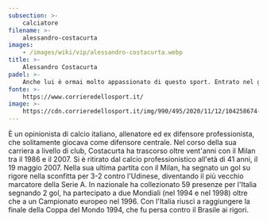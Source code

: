 ```yaml
---
subsection: >-
    calciatore
filename: >-
    alessandro-costacurta
images:
    - /images/wiki/vip/alessandro-costacurta.webp
title: >-
    Alessandro Costacurta
padel: >-
    Anche lui è ormai molto appassionato di questo sport. Entrato nel giro dei giocatori di Milano gioca spesso con amici ed ex-colleghi come Demetrio Albertini, Andrea Pirlo, Di Canio e Marcheggiani.
fonte: >-
    https://www.corrieredellosport.it/
image: >-
    https://cdn.corrieredellosport.it/img/990/495/2020/11/12/104258674-c08a454c-931e-4381-b36f-b6cadd32d4c5.jpg
---
```

È un opinionista di calcio italiano, allenatore ed ex difensore professionista, che solitamente giocava come difensore centrale. Nel corso della sua carriera a livello di club, Costacurta ha trascorso oltre vent'anni con il Milan tra il 1986 e il 2007. Si è ritirato dal calcio professionistico all'età di 41 anni, il 19 maggio 2007. Nella sua ultima partita con il Milan, ha segnato un gol su rigore nella sconfitta per 3-2 contro l'Udinese, diventando il più vecchio marcatore della Serie A. In nazionale ha collezionato 59 presenze per l'Italia segnando 2 gol, ha partecipato a due Mondiali (nel 1994 e nel 1998) oltre che a un Campionato europeo nel 1996. Con l'Italia riuscì a raggiungere la finale della Coppa del Mondo 1994, che fu persa contro il Brasile ai rigori.